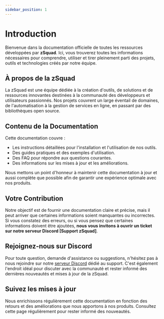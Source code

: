 ```yaml
---
sidebar_position: 1
---
```


# Introduction

Bienvenue dans la documentation officielle de toutes les ressources développées par **zSquad**. Ici, vous trouverez toutes les informations nécessaires pour comprendre, utiliser et tirer pleinement parti des projets, outils et technologies créés par notre équipe.

## À propos de la zSquad

La zSquad est une équipe dédiée à la création d'outils, de solutions et de ressources innovantes destinées à la communauté des développeurs et utilisateurs passionnés. Nos projets couvrent un large éventail de domaines, de l'automatisation à la gestion de services en ligne, en passant par des bibliothèques open source.

## Contenu de la Documentation

Cette documentation couvre :

- Les instructions détaillées pour l'installation et l'utilisation de nos outils.
- Des guides pratiques et des exemples d'utilisation.
- Des FAQ pour répondre aux questions courantes.
- Des informations sur les mises à jour et les améliorations.

Nous mettons un point d'honneur à maintenir cette documentation à jour et aussi complète que possible afin de garantir une expérience optimale avec nos produits.

## Votre Contribution

Notre objectif est de fournir une documentation claire et précise, mais il peut arriver que certaines informations soient manquantes ou incorrectes. Si vous constatez des erreurs, ou si vous pensez que certaines informations doivent être ajoutées, **nous vous invitons à ouvrir un ticket sur notre serveur Discord [Support zSquad]**.

## Rejoignez-nous sur Discord

Pour toute question, demande d'assistance ou suggestions, n'hésitez pas à nous rejoindre sur notre [serveur Discord](https://discord.gg/zproject) dédié au support. C'est également l'endroit idéal pour discuter avec la communauté et rester informé des dernières nouveautés et mises à jour de la zSquad.

## Suivez les mises à jour

Nous enrichissons régulièrement cette documentation en fonction des retours et des améliorations que nous apportons à nos produits. Consultez cette page régulièrement pour rester informé des nouveautés.
